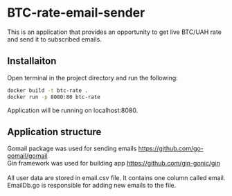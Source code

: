 # BTC-rate-email-sender
This is an application that provides an opportunity to get live BTC/UAH rate and 
send it to subscribed emails.

## Installaiton
Open terminal in the project directory and run the following: 
```sh
docker build -t btc-rate .
docker run -p 8080:80 btc-rate
```
Application will be running on localhost:8080.

## Application structure
Gomail package was used for sending emails
https://github.com/go-gomail/gomail <br />
Gin framework was used for building app https://github.com/gin-gonic/gin <br />
<br />
All user data are stored in email.csv file. It contains one column called email. EmailDb.go is 
responsible for adding new emails to the file.
<br />
